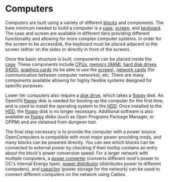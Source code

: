 # Computers

Computers are built using a variety of different [blocks](../block/index.md) and components. The bare minimum needed to build a computer is a [case](../block/case1.md), [screen](../block/screen1.md), and [keyboard](../block/keyboard.md). The case and screen are available in different tiers providing different functionality and allowing for more complex computer systems. In order for the screen to be accessible, the keyboard must be placed adjacent to the screen (either on the sides or directly in front of the screen).

Once the basic structure is built, components can be placed inside the [case](../block/case1.md). These components include [CPUs](../item/cpu1.md), [memory (RAM)](../item/ram1.md), [hard disk drives (HDD)](../item/hdd1.md), [graphics cards](../item/graphicsCard1.md) (to be able to use the [screen](../block/screen1.md)), [network cards](../item/lanCard.md) (for communication between computer networks), etc. There are many components available allowing for highly flexible systems designed for specific purposes. 

Lower tier computers also require a [disk drive](../block/diskDrive.md), which takes a [floppy](../item/floppy.md) disk. An OpenOS [floppy](../item/floppy.md) disk is needed for booting up the computer for the first time, and is used to install the operating system to the [HDD](../item/hdd1.md). Once installed to the [HDD](../item/hdd1.md), the [floppy](../item/floppy.md) disk is no longer necessary. Additional software is also available as [floppy](../item/floppy.md) disks (such as Open Programs Package Manager, or OPPM) and are obtained from dungeon loot. 

The final step necessary is to provide the computer with a power source. OpenComputers is compatible with most major power-providing mods, and many blocks can be powered directly. You can see which blocks can be connected to external power by checking if their tooltip contains an entry about the block's power conversion speed.
For a larger network with multiple computers, a [power converter](../block/powerConverter.md) (converts different mod's power to OC's internal Energy type), [power distributor](../block/powerDistributor.md) (distributes power to different computers), and [capacitor](../block/capacitor.md) (power storage for the network) can be used to connect different computers on the network using Cables.
